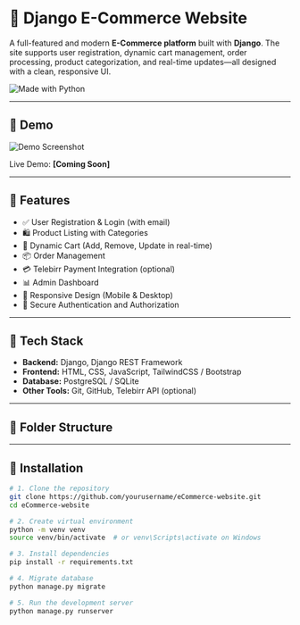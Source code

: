 # 🛒 Django E-Commerce Website

A full-featured and modern **E-Commerce platform** built with **Django**. The site supports user registration, dynamic cart management, order processing, product categorization, and real-time updates—all designed with a clean, responsive UI.


![Made with Python](https://img.shields.io/badge/Made%20with-Python%203.x-yellow?logo=python)

---

## 📸 Demo

![Demo Screenshot](https://user-images.githubusercontent.com/yourusername/demo-screenshot.png)

Live Demo: **[Coming Soon]**

---

## 🚀 Features

- ✅ User Registration & Login (with email)
- 🛍️ Product Listing with Categories
- 🛒 Dynamic Cart (Add, Remove, Update in real-time)
- 📦 Order Management
- 💳 Telebirr Payment Integration (optional)
- 📊 Admin Dashboard
- 📱 Responsive Design (Mobile & Desktop)
- 🔐 Secure Authentication and Authorization

---

## 🧱 Tech Stack

- **Backend:** Django, Django REST Framework
- **Frontend:** HTML, CSS, JavaScript, TailwindCSS / Bootstrap
- **Database:** PostgreSQL / SQLite
- **Other Tools:** Git, GitHub, Telebirr API (optional)

---

## 📁 Folder Structure


---

## 🔧 Installation

```bash
# 1. Clone the repository
git clone https://github.com/yourusername/eCommerce-website.git
cd eCommerce-website

# 2. Create virtual environment
python -m venv venv
source venv/bin/activate  # or venv\Scripts\activate on Windows

# 3. Install dependencies
pip install -r requirements.txt

# 4. Migrate database
python manage.py migrate

# 5. Run the development server
python manage.py runserver

